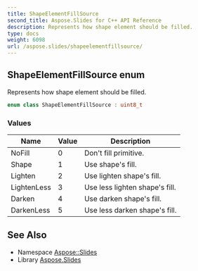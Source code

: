 ```yaml
---
title: ShapeElementFillSource
second_title: Aspose.Slides for C++ API Reference
description: Represents how shape element should be filled.
type: docs
weight: 6098
url: /aspose.slides/shapeelementfillsource/
---
```

## ShapeElementFillSource enum


Represents how shape element should be filled.

```cpp
enum class ShapeElementFillSource : uint8_t
```

### Values

| Name | Value | Description |
| --- | --- | --- |
| NoFill | 0 | Don't fill primitive. |
| Shape | 1 | Use shape's fill. |
| Lighten | 2 | Use lighten shape's fill. |
| LightenLess | 3 | Use less lighten shape's fill. |
| Darken | 4 | Use darken shape's fill. |
| DarkenLess | 5 | Use less darken shape's fill. |

## See Also

* Namespace [Aspose::Slides](../)
* Library [Aspose.Slides](../../)